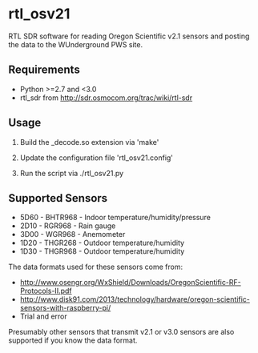 rtl_osv21
=========

RTL SDR software for reading Oregon Scientific v2.1 sensors and posting the data to the
WUnderground PWS site.

Requirements
------------
 * Python >=2.7 and <3.0
 * rtl_sdr from http://sdr.osmocom.org/trac/wiki/rtl-sdr

Usage
-----
  1) Build the _decode.so extension via 'make'
  
  2) Update the configuration file 'rtl_osv21.config'
  
  3) Run the script via ./rtl_osv21.py

Supported Sensors
-----------------
 * 5D60 - BHTR968 - Indoor temperature/humidity/pressure
 * 2D10 - RGR968  - Rain gauge
 * 3D00 - WGR968  - Anemometer
 * 1D20 - THGR268 - Outdoor temperature/humidity
 * 1D30 - THGR968 - Outdoor temperature/humidity

The data formats used for these sensors come from:
 * http://www.osengr.org/WxShield/Downloads/OregonScientific-RF-Protocols-II.pdf
 * http://www.disk91.com/2013/technology/hardware/oregon-scientific-sensors-with-raspberry-pi/
 * Trial and error

Presumably other sensors that transmit v2.1 or v3.0 sensors are also supported if you 
know the data format.